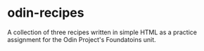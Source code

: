 # odin-recipes
A collection of three recipes written in simple HTML as a practice assignment for the Odin Project's Foundatoins unit.
